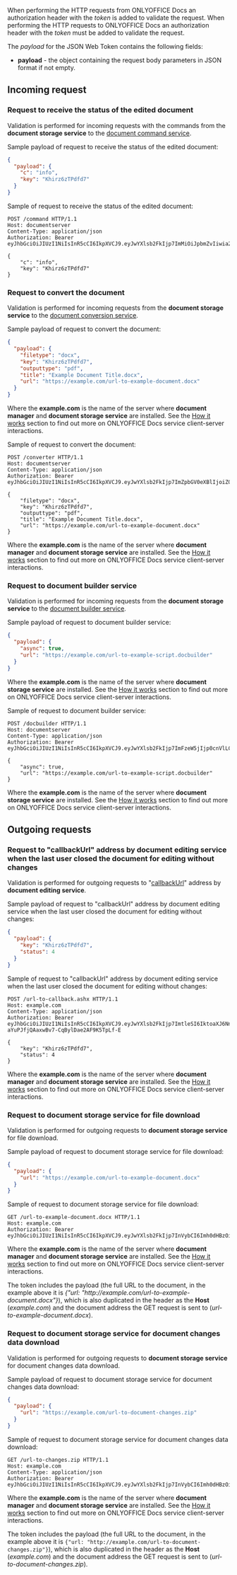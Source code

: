 When performing the HTTP requests from ONLYOFFICE Docs an authorization header with the *token* is added to validate the request. When performing the HTTP requests to ONLYOFFICE Docs an authorization header with the *token* must be added to validate the request.

The *payload* for the JSON Web Token contains the following fields:

- **payload** - the object containing the request body parameters in JSON format if not empty.

## Incoming request

### Request to receive the status of the edited document

Validation is performed for incoming requests with the commands from the **document storage service** to the [document command service](../../Command%20service/Command%20service.md).

Sample payload of request to receive the status of the edited document:

  ``` json
  {
    "payload": {
      "c": "info",
      "key": "Khirz6zTPdfd7"
    }
  }
  ```

Sample of request to receive the status of the edited document:

``` http
POST /command HTTP/1.1
Host: documentserver
Content-Type: application/json
Authorization: Bearer eyJhbGciOiJIUzI1NiIsInR5cCI6IkpXVCJ9.eyJwYXlsb2FkIjp7ImMiOiJpbmZvIiwia2V5IjoiS2hpcno2elRQZGZkNyJ9fQ.hGQ8kquQWpg4MQYiSYaIzik0wotP1coAop6QfLruenA

{
    "c": "info",
    "key": "Khirz6zTPdfd7"
}
```

### Request to convert the document

Validation is performed for incoming requests from the **document storage service** to the [document conversion service](../../Conversion%20API/Request.md).

Sample payload of request to convert the document:

  ``` json
  {
    "payload": {
      "filetype": "docx",
      "key": "Khirz6zTPdfd7",
      "outputtype": "pdf",
      "title": "Example Document Title.docx",
      "url": "https://example.com/url-to-example-document.docx"
    }
  }
  ```

Where the **example.com** is the name of the server where **document manager** and **document storage service** are installed. See the [How it works](../../../Get%20Started/How%20It%20Works/How%20It%20Works.md) section to find out more on ONLYOFFICE Docs service client-server interactions.

Sample of request to convert the document:

``` http
POST /converter HTTP/1.1
Host: documentserver
Content-Type: application/json
Authorization: Bearer eyJhbGciOiJIUzI1NiIsInR5cCI6IkpXVCJ9.eyJwYXlsb2FkIjp7ImZpbGV0eXBlIjoiZG9jeCIsImtleSI6IktoaXJ6NnpUUGRmZDciLCJvdXRwdXR0eXBlIjoicGRmIiwidGl0bGUiOiJFeGFtcGxlIERvY3VtZW50IFRpdGxlLmRvY3giLCJ1cmwiOiJodHRwOi8vZXhhbXBsZS5jb20vdXJsLXRvLWV4YW1wbGUtZG9jdW1lbnQuZG9jeCJ9fQ.Ec50Gvafu4niR2I1LPgETn1jkvvs1wKm0YeeI1RbRQs

{
    "filetype": "docx",
    "key": "Khirz6zTPdfd7",
    "outputtype": "pdf",
    "title": "Example Document Title.docx",
    "url": "https://example.com/url-to-example-document.docx"
}
```

Where the **example.com** is the name of the server where **document manager** and **document storage service** are installed. See the [How it works](../../../Get%20Started/How%20It%20Works/How%20It%20Works.md) section to find out more on ONLYOFFICE Docs service client-server interactions.

### Request to document builder service

Validation is performed for incoming requests from the **document storage service** to the [document builder service](../../Document%20Builder%20API.md).

Sample payload of request to document builder service:

  ``` json
  {
    "payload": {
      "async": true,
      "url": "https://example.com/url-to-example-script.docbuilder"
    }
  }
  ```

Where the **example.com** is the name of the server where **document storage service** are installed. See the [How it works](../../../Get%20Started/How%20It%20Works/How%20It%20Works.md) section to find out more on ONLYOFFICE Docs service client-server interactions.

Sample of request to document builder service:

``` http
POST /docbuilder HTTP/1.1
Host: documentserver
Content-Type: application/json
Authorization: Bearer eyJhbGciOiJIUzI1NiIsInR5cCI6IkpXVCJ9.eyJwYXlsb2FkIjp7ImFzeW5jIjp0cnVlLCJ1cmwiOiJodHRwczovL2V4YW1wbGUuY29tL3VybC10by1leGFtcGxlLXNjcmlwdC5kb2NidWlsZGVyIn19.JpHp_TB3XDacAhTTB4I0CE7SIESSE9aQUGDulbpYKTE

{
    "async": true,
    "url": "https://example.com/url-to-example-script.docbuilder"
}
```

Where the **example.com** is the name of the server where **document storage service** are installed. See the [How it works](../../../Get%20Started/How%20It%20Works/How%20It%20Works.md) section to find out more on ONLYOFFICE Docs service client-server interactions.

## Outgoing requests

### Request to "callbackUrl" address by document editing service when the last user closed the document for editing without changes

Validation is performed for outgoing requests to "[callbackUrl](../../../Usage%20API/Config/Editor/Editor.md#callbackurl)" address by **document editing service**.

Sample payload of request to "callbackUrl" address by document editing service when the last user closed the document for editing without changes:

  ``` json
  {
    "payload": {
      "key": "Khirz6zTPdfd7",
      "status": 4
    }
  }
  ```

Sample of request to "callbackUrl" address by document editing service when the last user closed the document for editing without changes:

``` http
POST /url-to-callback.ashx HTTP/1.1
Host: example.com
Content-Type: application/json
Authorization: Bearer eyJhbGciOiJIUzI1NiIsInR5cCI6IkpXVCJ9.eyJwYXlsb2FkIjp7ImtleSI6IktoaXJ6NnpUUGRmZDciLCJzdGF0dXMiOjR9fQ.MfVoGT-aYuPJfjQAaxwBv7-CqBylDae2AF9K5TpLf-E

{
    "key": "Khirz6zTPdfd7",
    "status": 4
}
```

Where the **example.com** is the name of the server where **document manager** and **document storage service** are installed. See the [How it works](../../../Get%20Started/How%20It%20Works/How%20It%20Works.md) section to find out more on ONLYOFFICE Docs service client-server interactions.

### Request to document storage service for file download

Validation is performed for outgoing requests to **document storage service** for file download.

Sample payload of request to document storage service for file download:

  ``` json
  {
    "payload": {
      "url": "https://example.com/url-to-example-document.docx"
    }
  }
  ```

Sample of request to document storage service for file download:

``` http
GET /url-to-example-document.docx HTTP/1.1
Host: example.com
Authorization: Bearer eyJhbGciOiJIUzI1NiIsInR5cCI6IkpXVCJ9.eyJwYXlsb2FkIjp7InVybCI6Imh0dHBzOi8vZXhhbXBsZS5jb20vdXJsLXRvLWV4YW1wbGUtZG9jdW1lbnQuZG9jeCJ9fQ.DnhdBVtn8sFo9Adfl6GuT_v53NVV5cQ0Vi9c8xRzrjs
```

Where the **example.com** is the name of the server where **document manager** and **document storage service** are installed. See the [How it works](../../../Get%20Started/How%20It%20Works/How%20It%20Works.md) section to find out more on ONLYOFFICE Docs service client-server interactions.

The token includes the payload (the full URL to the document, in the example above it is *\{"url: "http\://example.com/url-to-example-document.docx"\}*), which is also duplicated in the header as the **Host** (*example.com*) and the document address the GET request is sent to (*url-to-example-document.docx*).

### Request to document storage service for document changes data download

Validation is performed for outgoing requests to **document storage service** for document changes data download.

Sample payload of request to document storage service for document changes data download:

  ``` json
  {
    "payload": {
      "url": "https://example.com/url-to-document-changes.zip"
    }
  }
  ```

Sample of request to document storage service for document changes data download:

``` http
GET /url-to-changes.zip HTTP/1.1
Host: example.com
Content-Type: application/json
Authorization: Bearer eyJhbGciOiJIUzI1NiIsInR5cCI6IkpXVCJ9.eyJwYXlsb2FkIjp7InVybCI6Imh0dHBzOi8vZXhhbXBsZS5jb20vdXJsLXRvLWRvY3VtZW50LWNoYW5nZXMuemlwIn19.4CJ4F8x7VDMW72ss9VnIYGIwjRpBMYBBRXZ5aX2r2Y4
```

Where the **example.com** is the name of the server where **document manager** and **document storage service** are installed. See the [How it works](../../../Get%20Started/How%20It%20Works/How%20It%20Works.md) section to find out more on ONLYOFFICE Docs service client-server interactions.

The token includes the payload (the full URL to the document, in the example above it is `{"url: "http://example.com/url-to-document-changes.zip"}`), which is also duplicated in the header as the **Host** (*example.com*) and the document address the GET request is sent to (*url-to-document-changes.zip*).

